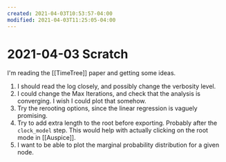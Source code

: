 ```yaml
---
created: 2021-04-03T10:53:57-04:00
modified: 2021-04-03T11:25:05-04:00
---
```


# 2021-04-03 Scratch

I'm reading the [[TimeTree]] paper and getting some ideas. 
1. I should read the log closely, and possibly change the verbosity level.
1. I could change the Max Iterations, and check that the analysis is converging. I wish I could plot that somehow.
1. Try the rerooting options, since the linear regression is vaguely promising.
1. Try to add extra length to the root before exporting. Probably after the ```clock_model``` step. This would help with actually clicking on the root mode in [[Auspice]].
1. I want to be able to plot the marginal probability distribution for a given node.
